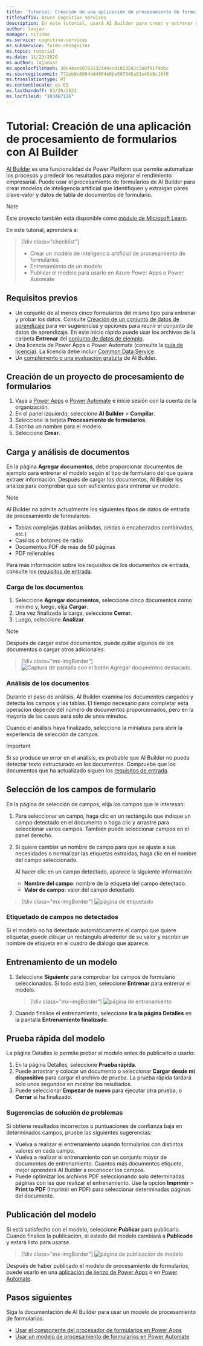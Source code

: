 ```yaml
---
title: 'Tutorial: Creación de una aplicación de procesamiento de formularios con AI Builder: Form Recognizer'
titleSuffix: Azure Cognitive Services
description: En este tutorial, usará AI Builder para crear y entrenar una aplicación de procesamiento de formularios.
author: laujan
manager: nitinme
ms.service: cognitive-services
ms.subservice: forms-recognizer
ms.topic: tutorial
ms.date: 11/23/2020
ms.author: lajanuar
ms.openlocfilehash: 30c44ac60783132344cc018135d2c248f91f46bc
ms.sourcegitcommit: 772eb9c6684dd4864e0ba507945a83e48b8c16f0
ms.translationtype: HT
ms.contentlocale: es-ES
ms.lasthandoff: 03/20/2021
ms.locfileid: "103467126"
---
```

# <a name="tutorial-create-a-form-processing-app-with-ai-builder"></a>Tutorial: Creación de una aplicación de procesamiento de formularios con AI Builder

[AI Builder](/ai-builder/overview) es una funcionalidad de Power Platform que permite automatizar los procesos y predecir los resultados para mejorar el rendimiento empresarial. Puede usar el procesamiento de formularios de AI Builder para crear modelos de inteligencia artificial que identifiquen y extraigan pares clave-valor y datos de tabla de documentos de formulario.

> [!NOTE]
> Este proyecto también está disponible como [módulo de Microsoft Learn](/learn/modules/get-started-with-form-processing/).

En este tutorial, aprenderá a:

> [!div class="checklist"]
> * Crear un modelo de inteligencia artificial de procesamiento de formularios
> * Entrenamiento de un modelo
> * Publicar el modelo para usarlo en Azure Power Apps o Power Automate

## <a name="prerequisites"></a>Requisitos previos

* Un conjunto de al menos cinco formularios del mismo tipo para entrenar y probar los datos. Consulte [Creación de un conjunto de datos de aprendizaje](./build-training-data-set.md) para ver sugerencias y opciones para reunir el conjunto de datos de aprendizaje. En este inicio rápido puede usar los archivos de la carpeta **Entrenar** del [conjunto de datos de ejemplo](https://go.microsoft.com/fwlink/?linkid=2128080).
* Una licencia de Power Apps o Power Automate (consulte la [guía de licencia](https://go.microsoft.com/fwlink/?linkid=2085130)). La licencia debe incluir [Common Data Service](https://powerplatform.microsoft.com/common-data-service/).
* Un [complemento o una evaluación gratuita](https://go.microsoft.com/fwlink/?LinkId=2113956&clcid=0x409) de AI Builder.


## <a name="create-a-form-processing-project"></a>Creación de un proyecto de procesamiento de formularios

1. Vaya a [Power Apps](https://make.powerapps.com/) o [Power Automate](https://flow.microsoft.com/signin) e inicie sesión con la cuenta de la organización.
1. En el panel izquierdo, seleccione **AI Builder** > **Compilar**.
1. Seleccione la tarjeta **Procesamiento de formularios**.
1. Escriba un nombre para el modelo.
1. Seleccione **Crear**.

## <a name="upload-and-analyze-documents"></a>Carga y análisis de documentos

En la página **Agregar documentos**, debe proporcionar documentos de ejemplo para entrenar el modelo según el tipo de formulario del que quiera extraer información. Después de cargar los documentos, AI Builder los analiza para comprobar que son suficientes para entrenar un modelo.

> [!NOTE]
> AI Builder no admite actualmente los siguientes tipos de datos de entrada de procesamiento de formularios:
>
> - Tablas complejas (tablas anidadas, celdas o encabezados combinados, etc.)
> - Casillas o botones de radio
> - Documentos PDF de más de 50 páginas
> - PDF rellenables
>
> Para más información sobre los requisitos de los documentos de entrada, consulte los [requisitos de entrada](./overview.md#input-requirements).

### <a name="upload-your-documents"></a>Carga de los documentos

1. Seleccione **Agregar documentos**, seleccione cinco documentos como mínimo y, luego, elija **Cargar**.
1. Una vez finalizada la carga, seleccione **Cerrar**.
1. Luego, seleccione **Analizar**.

> [!NOTE] 
> Después de cargar estos documentos, puede quitar algunos de los documentos o cargar otros adicionales.

> [!div class="mx-imgBorder"]
> ![Captura de pantalla con el botón Agregar documentos destacado.](./media/tutorial-ai-builder/add-documents-page.png)

### <a name="analyze-your-documents"></a>Análisis de los documentos

Durante el paso de análisis, AI Builder examina los documentos cargados y detecta los campos y las tablas. El tiempo necesario para completar esta operación depende del número de documentos proporcionados, pero en la mayoría de los casos será solo de unos minutos.

Cuando el análisis haya finalizado, seleccione la miniatura para abrir la experiencia de selección de campos.

> [!IMPORTANT]
> Si se produce un error en el análisis, es probable que AI Builder no pueda detectar texto estructurado en los documentos. Compruebe que los documentos que ha actualizado siguen los [requisitos de entrada](./overview.md#input-requirements).

## <a name="select-your-form-fields"></a>Selección de los campos de formulario

En la página de selección de campos, elija los campos que le interesan:

1. Para seleccionar un campo, haga clic en un rectángulo que indique un campo detectado en el documento o haga clic y arrastre para seleccionar varios campos. También puede seleccionar campos en el panel derecho.
1. Si quiere cambiar un nombre de campo para que se ajuste a sus necesidades o normalizar las etiquetas extraídas, haga clic en el nombre del campo seleccionado.

    Al hacer clic en un campo detectado, aparece la siguiente información:

    - **Nombre del campo**: nombre de la etiqueta del campo detectado.
    - **Valor de campo**: valor del campo detectado.

> [!div class="mx-imgBorder"]
> ![página de etiquetado](./media/tutorial-ai-builder/select-fields-page.png)

### <a name="label-undetected-fields"></a>Etiquetado de campos no detectados

Si el modelo no ha detectado automáticamente el campo que quiere etiquetar, puede dibujar un rectángulo alrededor de su valor y escribir un nombre de etiqueta en el cuadro de diálogo que aparece.

## <a name="train-your-model"></a>Entrenamiento de un modelo

1. Seleccione **Siguiente** para comprobar los campos de formulario seleccionados. Si todo está bien, seleccione **Entrenar** para entrenar el modelo.

    > [!div class="mx-imgBorder"]
    > ![página de entrenamiento](./media/tutorial-ai-builder/summary-train-page.png)
1. Cuando finalice el entrenamiento, seleccione **Ir a la página Detalles** en la pantalla **Entrenamiento finalizado**.
## <a name="quick-test-your-model"></a>Prueba rápida del modelo

La página Detalles le permite probar el modelo antes de publicarlo o usarlo:

1. En la página Detalles, seleccione **Prueba rápida**.
2. Puede arrastrar y colocar un documento o seleccionar **Cargar desde mi dispositivo** para cargar el archivo de prueba. La prueba rápida tardará solo unos segundos en mostrar los resultados.
3. Puede seleccionar **Empezar de nuevo** para ejecutar otra prueba, o **Cerrar** si ha finalizado.

### <a name="troubleshooting-tips"></a>Sugerencias de solución de problemas

Si obtiene resultados incorrectos o puntuaciones de confianza baja en determinados campos, pruebe las siguientes sugerencias:

- Vuelva a realizar el entrenamiento usando formularios con distintos valores en cada campo.
- Vuelva a realizar el entrenamiento con un conjunto mayor de documentos de entrenamiento. Cuantos más documentos etiquete, mejor aprenderá AI Builder a reconocer los campos.
- Puede optimizar los archivos PDF seleccionando solo determinadas páginas con las que realizar el entrenamiento. Use la opción **Imprimir** > **Print to PDF** (Imprimir en PDF) para seleccionar determinadas páginas del documento.

## <a name="publish-your-model"></a>Publicación del modelo

Si está satisfecho con el modelo, seleccione **Publicar** para publicarlo. Cuando finalice la publicación, el estado del modelo cambiará a **Publicado** y estará listo para usarse.

> [!div class="mx-imgBorder"]
> ![página de publicación de modelo](./media/tutorial-ai-builder/model-page.png)

Después de haber publicado el modelo de procesamiento de formularios, puede usarlo en una [aplicación de lienzo de Power Apps](/ai-builder/form-processor-component-in-powerapps) o en [Power Automate](/ai-builder/form-processing-model-in-flow).

## <a name="next-steps"></a>Pasos siguientes

Siga la documentación de AI Builder para usar un modelo de procesamiento de formularios.

* [Usar el componente del procesador de formularios en Power Apps](/ai-builder/form-processor-component-in-powerapps)
* [Usar un modelo de procesamiento de formularios en Power Automate](/ai-builder/form-processing-model-in-flow)